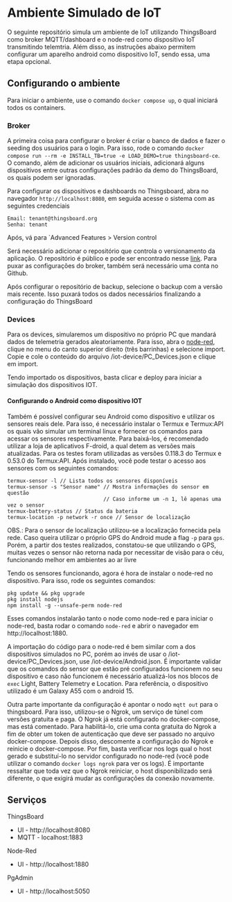 # Ambiente Simulado de IoT

O seguinte repositório simula um ambiente de IoT utilizando ThingsBoard como broker MQTT/dashboard e o node-red como dispositivo IoT transmitindo telemtria. Além disso, as instruções abaixo permitem configurar um aparelho android como dispositivo IoT, sendo essa, uma etapa opcional.

## Configurando o ambiente

Para iniciar o ambiente, use o comando `docker compose up`, o qual iniciará todos os containers. 

### Broker

A primeira coisa para configurar o broker é criar o banco de dados e fazer o seeding dos usuários para o login. Para isso, rode o comando `docker compose run --rm -e INSTALL_TB=true -e LOAD_DEMO=true thingsboard-ce`. O comando, além de adicionar os usuários iniciais, adicionará alguns dispositivos entre outras configurações padrão da demo do ThingsBoard, os quais podem ser ignoradas.

Para configurar os dispositivos e dashboards no Thingsboard, abra no navegador `http://localhost:8080`, em seguida acesse o sistema com as seguintes credenciais
```
Email: tenant@thingsboard.org
Senha: tenant
```
Após, vá para `Advanced Features > Version control

Será necessário adicionar o repositório que controla o versionamento da aplicação. O repositório é público e pode ser encontrado nesse [link](https://github.com/henriqueAmbrosi/Thingsboard-Config). Para puxar as configurações do broker, também será necessário uma conta no Github.

Após configurar o repositório de backup, selecione o backup com a versão mais recente. Isso puxará todos os dados necessários finalizando a configuração do ThingsBoard

### Devices 

Para os devices, simularemos um dispositivo no próprio PC que mandará dados de telemetria gerados aleatoriamente. Para isso, abra o [node-red](http://localhost:1880), clique no menu do canto superior direito (três barrinhas) e selecione import. Copie e cole o conteúdo do arquivo /iot-device/PC_Devices.json e clique em import.

Tendo importado os dispositivos, basta clicar e deploy para iniciar a simulação dos dispositivos IOT.

#### Configurando o Android como dispositivo IOT

Também é possível configurar seu Android como dispositivo e utilizar os sensores reais dele. Para isso, é necessário instalar o Termux e Termux:API os quais vão simular um terminal linux e fornecer os comandos para acessar os sensores respectivamente. Para baixá-los, é recomendado utilizar a loja de aplicativos F-droid, a qual detem as versões mais atualizadas. Para os testes foram utilizadas as versões 0.118.3 do Termux e 0.53.0 do Termux:API. Após instalado, você pode testar o acesso aos sensores com os seguintes comandos:

```
termux-sensor -l // Lista todos os sensores disponíveis
termux-sensor -s "Sensor name" // Mostra informações do sensor em questão
                               // Caso informe um -n 1, lê apenas uma vez o sensor
termux-battery-status // Status da bateria
termux-location -p network -r once // Sensor de localização
```

OBS.: Para o sensor de localização utilizou-se a localização fornecida pela rede. Caso queira utilizar o próprio GPS do Android mude a flag `-p` para `gps`. Porém, a partir dos testes realizados, constatou-se que utilizando o GPS, muitas vezes o sensor não retorna nada por necessitar de visão para o céu, funcionando melhor em ambientes ao ar livre

Tendo os sensores funcionando, agora é hora de instalar o node-red no dispositivo. Para isso, rode os seguintes comandos:

```
pkg update && pkg upgrade
pkg install nodejs
npm install -g --unsafe-perm node-red
```

Esses comandos instalarão tanto o node como node-red e para iniciar o node-red, basta rodar o comando `node-red` e abrir o navegador em http://localhost:1880.

A importação do código para o node-red é bem similar com a dos dispositivos simulados no PC, porém ao invés de usar o /iot-device/PC_Devices.json, use /iot-device/Android.json. É importante validar que os comandos do sensor que estão pré configurados funcionem no seu dispositivo e caso não funcionem é necessário atualizá-los nos blocos de `exec` Light, Battery Telemetry e Location. Para referência, o dispositivo utilizado é um Galaxy A55 com o android 15.

Outra parte importante da configuração é apontar o nodo `mqtt out` para o thingsboard. Para isso, utilizou-se o Ngrok, um serviço de túnel com versões gratuita e paga. O Ngrok já está configurado no docker-compose, mas está comentado. Para habilitá-lo, crie uma conta gratuita do Ngrok a fim de obter um token de autenticação que deve ser passado no arquivo docker-compose. Depois disso, descomente a configuração do Ngrok e reinicie o docker-compose. Por fim, basta verificar nos logs qual o host gerado e substituí-lo no servidor configurado no node-red (você pode utilizar o comando `docker logs ngrok` para ver os logs). É importante ressaltar que toda vez que o Ngrok reiniciar, o host disponibilizado será diferente, o que exigirá mudar as configurações da conexão novamente.

## Serviços

ThingsBoard 
- UI - http://localhost:8080
- MQTT - localhost:1883

Node-Red
- UI - http://localhost:1880

PgAdmin
- UI - http://localhost:5050
